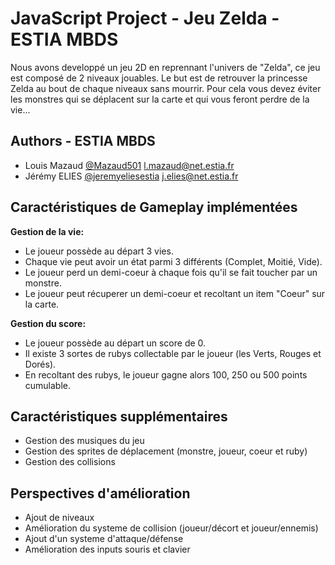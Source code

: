# JavaScript Project - Jeu Zelda - ESTIA MBDS

Nous avons developpé un jeu 2D en reprennant l'univers de "Zelda", ce jeu est composé de 2 niveaux jouables. 
Le but est de retrouver la princesse Zelda au bout de chaque niveaux sans mourrir. Pour cela vous devez éviter les monstres qui se déplacent sur la carte et qui vous feront perdre de la vie...


## Authors - ESTIA MBDS

- Louis Mazaud [@Mazaud501](https://www.github.com/Mazaud501) l.mazaud@net.estia.fr
- Jérémy ELIES [@jeremyeliesestia](https://www.github.com/jeremyeliesestia) j.elies@net.estia.fr

## Caractéristiques de Gameplay implémentées

**Gestion de la vie:** 
 - Le joueur possède au départ 3 vies.
 - Chaque vie peut avoir un état parmi 3 différents (Complet, Moitié, Vide).
 - Le joueur perd un demi-coeur à chaque fois qu'il se fait toucher par un monstre.
 - Le joueur peut récuperer un demi-coeur et recoltant un item "Coeur" sur la carte.

 **Gestion du score:** 
 - Le joueur possède au départ un score de 0.
 - Il existe 3 sortes de rubys collectable par le joueur (les Verts, Rouges et Dorés).
 - En recoltant des rubys, le joueur gagne alors 100, 250 ou 500 points cumulable.

## Caractéristiques supplémentaires

- Gestion des musiques du jeu
- Gestion des sprites de déplacement (monstre, joueur, coeur et ruby)
- Gestion des collisions

## Perspectives d'amélioration
- Ajout de niveaux
- Amélioration du systeme de collision (joueur/décort et joueur/ennemis)
- Ajout d'un systeme d'attaque/défense
- Amélioration des inputs souris et clavier 

